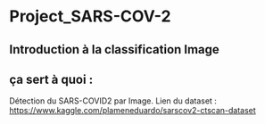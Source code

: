 # Project_SARS-COV-2

## Introduction à la classification  Image

## ça sert à quoi :

Détection du SARS-COVID2 par Image.
Lien du dataset : https://www.kaggle.com/plameneduardo/sarscov2-ctscan-dataset


